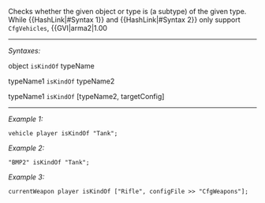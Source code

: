 Checks whether the given object or type is (a subtype) of the given type.<br>
While {{HashLink|#Syntax 1}} and {{HashLink|#Syntax 2}} only support `CfgVehicles`, {{GVI|arma2|1.00


---
*Syntaxes:*

object `isKindOf` typeName

typeName1 `isKindOf` typeName2

typeName1 `isKindOf` [typeName2, targetConfig]

---
*Example 1:*

```sqf
vehicle player isKindOf "Tank";
```

*Example 2:*

```sqf
"BMP2" isKindOf "Tank";
```

*Example 3:*

```sqf
currentWeapon player isKindOf ["Rifle", configFile >> "CfgWeapons"];
```